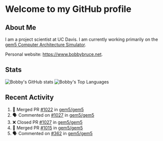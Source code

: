 # Welcome to my GitHub profile

## About Me

I am a project scientist at UC Davis. I am currently working primarily on the [gem5 Computer Architecture Simulator](https://github.com/gem5).

Personal website: <https://www.bobbybruce.net>.

## Stats

![Bobby's GitHub stats](https://github-readme-stats.vercel.app/api?username=bobbyrbruce&show_icons=true&theme=responsive&include_all_commits=true&count_private=true&show=reviews&disable_animations=true)
![Bobby's Top Languages ](https://github-readme-stats.vercel.app/api/top-langs/?username=bobbyrbruce&layout=compact&theme=responsive&count_private=true&langs_count=10&disable_animations=true)

## Recent Activity

<!--START_SECTION:activity-->
1. 🎉 Merged PR [#1022](https://github.com/gem5/gem5/pull/1022) in [gem5/gem5](https://github.com/gem5/gem5)
2. 🗣 Commented on [#1027](https://github.com/gem5/gem5/pull/1027#issuecomment-2057154557) in [gem5/gem5](https://github.com/gem5/gem5)
3. ❌ Closed PR [#1027](https://github.com/gem5/gem5/pull/1027) in [gem5/gem5](https://github.com/gem5/gem5)
4. 🎉 Merged PR [#1015](https://github.com/gem5/gem5/pull/1015) in [gem5/gem5](https://github.com/gem5/gem5)
5. 🗣 Commented on [#362](https://github.com/gem5/gem5/pull/362#issuecomment-2056963338) in [gem5/gem5](https://github.com/gem5/gem5)
<!--END_SECTION:activity-->
